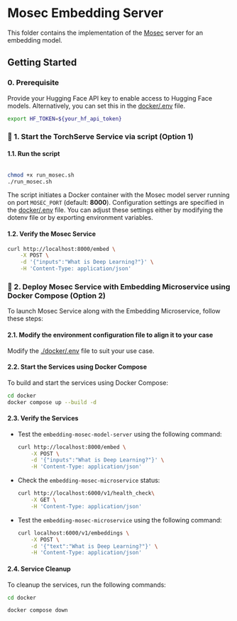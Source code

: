 # Mosec Embedding Server

This folder contains the implementation of the [Mosec](https://github.com/mosecorg/mosec) server for an embedding model.

## Getting Started

### 0. Prerequisite
Provide your Hugging Face API key to enable access to Hugging Face models. Alternatively, you can set this in the [docker/.env](docker/.env) file.

```bash
export HF_TOKEN=${your_hf_api_token}
```

### 🚀 1. Start the TorchServe Service via script (Option 1)

#### 1.1. Run the script

```bash

chmod +x run_mosec.sh
./run_mosec.sh
```
The script initiates a Docker container with the Mosec model server running on port `MOSEC_PORT` (default: **8000**). Configuration settings are specified in the [docker/.env](docker/.env) file. You can adjust these settings either by modifying the dotenv file or by exporting environment variables.

#### 1.2. Verify the Mosec Service

```bash
curl http://localhost:8000/embed \
    -X POST \
    -d '{"inputs":"What is Deep Learning?"}' \
    -H 'Content-Type: application/json'
```

### 🚀 2. Deploy Mosec Service with Embedding Microservice using Docker Compose (Option 2)

To launch Mosec Service along with the Embedding Microservice, follow these steps:

#### 2.1. Modify the environment configuration file to align it to your case

Modify the [./docker/.env](./docker/.env) file to suit your use case.

#### 2.2. Start the Services using Docker Compose

To build and start the services using Docker Compose:

```bash
cd docker
docker compose up --build -d
```

#### 2.3. Verify the Services

- Test the `embedding-mosec-model-server` using the following command:
    ```bash
    curl http://localhost:8000/embed \
        -X POST \
        -d '{"inputs":"What is Deep Learning?"}' \
        -H 'Content-Type: application/json'
    ```

- Check the `embedding-mosec-microservice` status:
    ```bash
    curl http://localhost:6000/v1/health_check\
        -X GET \
        -H 'Content-Type: application/json'
    ```

- Test the `embedding-mosec-microservice` using the following command:
    ```bash
    curl localhost:6000/v1/embeddings \
        -X POST \
        -d '{"text":"What is Deep Learning?"}' \
        -H 'Content-Type: application/json'
    ```

#### 2.4. Service Cleanup

To cleanup the services, run the following commands:

```bash
cd docker

docker compose down
```
